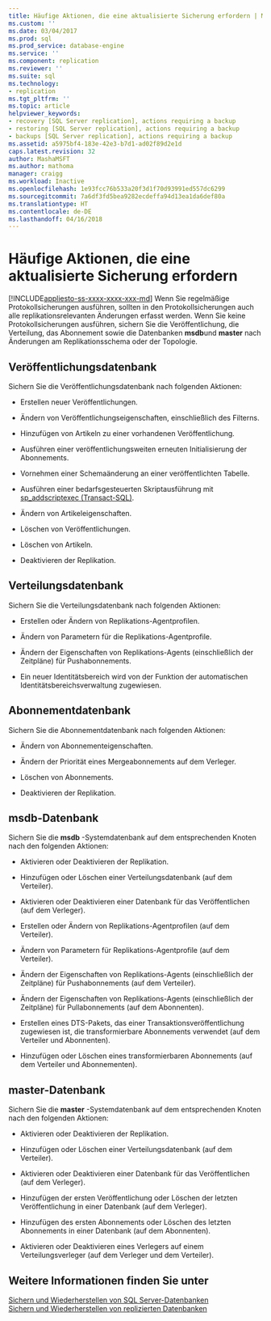 ```yaml
---
title: Häufige Aktionen, die eine aktualisierte Sicherung erfordern | Microsoft-Dokumentation
ms.custom: ''
ms.date: 03/04/2017
ms.prod: sql
ms.prod_service: database-engine
ms.service: ''
ms.component: replication
ms.reviewer: ''
ms.suite: sql
ms.technology:
- replication
ms.tgt_pltfrm: ''
ms.topic: article
helpviewer_keywords:
- recovery [SQL Server replication], actions requiring a backup
- restoring [SQL Server replication], actions requiring a backup
- backups [SQL Server replication], actions requiring a backup
ms.assetid: a5975bf4-183e-42e3-b7d1-ad02f89d2e1d
caps.latest.revision: 32
author: MashaMSFT
ms.author: mathoma
manager: craigg
ms.workload: Inactive
ms.openlocfilehash: 1e93fcc76b533a20f3d1f70d93991ed557dc6299
ms.sourcegitcommit: 7a6df3fd5bea9282ecdeffa94d13ea1da6def80a
ms.translationtype: HT
ms.contentlocale: de-DE
ms.lasthandoff: 04/16/2018
---
```

# <a name="common-actions-requiring-an-updated-backup"></a>Häufige Aktionen, die eine aktualisierte Sicherung erfordern
[!INCLUDE[appliesto-ss-xxxx-xxxx-xxx-md](../../../includes/appliesto-ss-xxxx-xxxx-xxx-md.md)]
  Wenn Sie regelmäßige Protokollsicherungen ausführen, sollten in den Protokollsicherungen auch alle replikationsrelevanten Änderungen erfasst werden. Wenn Sie keine Protokollsicherungen ausführen, sichern Sie die Veröffentlichung, die Verteilung, das Abonnement sowie die Datenbanken **msdb**und **master** nach Änderungen am Replikationsschema oder der Topologie.  
  
## <a name="publication-database"></a>Veröffentlichungsdatenbank  
 Sichern Sie die Veröffentlichungsdatenbank nach folgenden Aktionen:  
  
-   Erstellen neuer Veröffentlichungen.  
  
-   Ändern von Veröffentlichungseigenschaften, einschließlich des Filterns.  
  
-   Hinzufügen von Artikeln zu einer vorhandenen Veröffentlichung.  
  
-   Ausführen einer veröffentlichungsweiten erneuten Initialisierung der Abonnements.  
  
-   Vornehmen einer Schemaänderung an einer veröffentlichten Tabelle.  
  
-   Ausführen einer bedarfsgesteuerten Skriptausführung mit [sp_addscriptexec &#40;Transact-SQL&#41;](../../../relational-databases/system-stored-procedures/sp-addscriptexec-transact-sql.md).  
  
-   Ändern von Artikeleigenschaften.  
  
-   Löschen von Veröffentlichungen.  
  
-   Löschen von Artikeln.  
  
-   Deaktivieren der Replikation.  
  
## <a name="distribution-database"></a>Verteilungsdatenbank  
 Sichern Sie die Verteilungsdatenbank nach folgenden Aktionen:  
  
-   Erstellen oder Ändern von Replikations-Agentprofilen.  
  
-   Ändern von Parametern für die Replikations-Agentprofile.  
  
-   Ändern der Eigenschaften von Replikations-Agents (einschließlich der Zeitpläne) für Pushabonnements.  
  
-   Ein neuer Identitätsbereich wird von der Funktion der automatischen Identitätsbereichsverwaltung zugewiesen.  
  
## <a name="subscription-database"></a>Abonnementdatenbank  
 Sichern Sie die Abonnementdatenbank nach folgenden Aktionen:  
  
-   Ändern von Abonnementeigenschaften.  
  
-   Ändern der Priorität eines Mergeabonnements auf dem Verleger.  
  
-   Löschen von Abonnements.  
  
-   Deaktivieren der Replikation.  
  
## <a name="msdb-database"></a>msdb-Datenbank  
 Sichern Sie die **msdb** -Systemdatenbank auf dem entsprechenden Knoten nach den folgenden Aktionen:  
  
-   Aktivieren oder Deaktivieren der Replikation.  
  
-   Hinzufügen oder Löschen einer Verteilungsdatenbank (auf dem Verteiler).  
  
-   Aktivieren oder Deaktivieren einer Datenbank für das Veröffentlichen (auf dem Verleger).  
  
-   Erstellen oder Ändern von Replikations-Agentprofilen (auf dem Verteiler).  
  
-   Ändern von Parametern für Replikations-Agentprofile (auf dem Verteiler).  
  
-   Ändern der Eigenschaften von Replikations-Agents (einschließlich der Zeitpläne) für Pushabonnements (auf dem Verteiler).  
  
-   Ändern der Eigenschaften von Replikations-Agents (einschließlich der Zeitpläne) für Pullabonnements (auf dem Abonnenten).  
  
-   Erstellen eines DTS-Pakets, das einer Transaktionsveröffentlichung zugewiesen ist, die transformierbare Abonnements verwendet (auf dem Verteiler und Abonnenten).  
  
-   Hinzufügen oder Löschen eines transformierbaren Abonnements (auf dem Verteiler und Abonnementen).  
  
## <a name="master-database"></a>master-Datenbank  
 Sichern Sie die **master** -Systemdatenbank auf dem entsprechenden Knoten nach den folgenden Aktionen:  
  
-   Aktivieren oder Deaktivieren der Replikation.  
  
-   Hinzufügen oder Löschen einer Verteilungsdatenbank (auf dem Verteiler).  
  
-   Aktivieren oder Deaktivieren einer Datenbank für das Veröffentlichen (auf dem Verleger).  
  
-   Hinzufügen der ersten Veröffentlichung oder Löschen der letzten Veröffentlichung in einer Datenbank (auf dem Verleger).  
  
-   Hinzufügen des ersten Abonnements oder Löschen des letzten Abonnements in einer Datenbank (auf dem Abonnenten).  
  
-   Aktivieren oder Deaktivieren eines Verlegers auf einem Verteilungsverleger (auf dem Verleger und dem Verteiler).  
  
## <a name="see-also"></a>Weitere Informationen finden Sie unter  
 [Sichern und Wiederherstellen von SQL Server-Datenbanken](../../../relational-databases/backup-restore/back-up-and-restore-of-sql-server-databases.md)   
 [Sichern und Wiederherstellen von replizierten Datenbanken](../../../relational-databases/replication/administration/back-up-and-restore-replicated-databases.md)  
  
  
